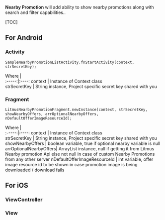 **Nearby Promotion** will add ability to show nearby promotions along with search and filter capabilities..

[TOC]

## For Android

### Activity

```
SampleNearbyPromotionListActivity.fnStartActivity(context, strSecretKey);
```

Where        |  
:-----:|:----:
context      | Instance of Context class    
strSecretKey | String instance, Project specific secret key shared with you    



<!--`Where context = Instance of Context class`
`      strSecretKey = Project specific secret key shared with you` -->

### Fragment

```
LitmusNearbyPromotionFragment.newInstance(context, strSecretKey, showNearbyOffers, arrOptionalNearbyOffers, nDefaultOfferImageResourceId);
```

Where        |  
:-----:|:----:
context                | Instance of Context class    
strSecretKey | String instance, Project specific secret key shared with you  
showNearbyOffers       | boolean variable, true if optional nearby variable is null    
arrOptionalNearbyOffers| ArrayList<OffersBO> instance, null if getting it from Litmus Nearby promotion Api else not null in case of custom Nearby Promotions from any other server
nDefaultOfferImageResourceId | int variable, offer image resource id to be shown in case promotion image is being downloaded / download fails




## For iOS

### ViewController

### View